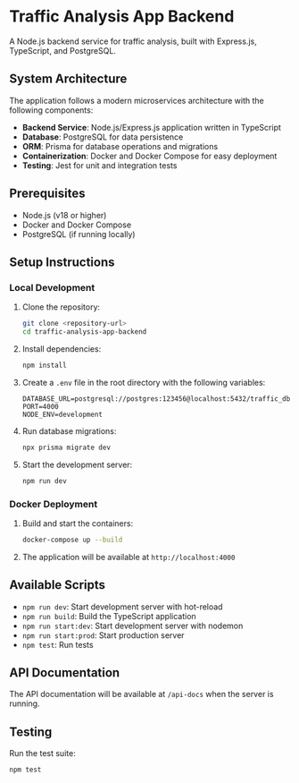 # Traffic Analysis App Backend

A Node.js backend service for traffic analysis, built with Express.js, TypeScript, and PostgreSQL.

## System Architecture

The application follows a modern microservices architecture with the following components:

- **Backend Service**: Node.js/Express.js application written in TypeScript
- **Database**: PostgreSQL for data persistence
- **ORM**: Prisma for database operations and migrations
- **Containerization**: Docker and Docker Compose for easy deployment
- **Testing**: Jest for unit and integration tests

## Prerequisites

- Node.js (v18 or higher)
- Docker and Docker Compose
- PostgreSQL (if running locally)

## Setup Instructions

### Local Development

1. Clone the repository:
   ```bash
   git clone <repository-url>
   cd traffic-analysis-app-backend
   ```

2. Install dependencies:
   ```bash
   npm install
   ```

3. Create a `.env` file in the root directory with the following variables:
   ```
   DATABASE_URL=postgresql://postgres:123456@localhost:5432/traffic_db
   PORT=4000
   NODE_ENV=development
   ```

4. Run database migrations:
   ```bash
   npx prisma migrate dev
   ```

5. Start the development server:
   ```bash
   npm run dev
   ```

### Docker Deployment

1. Build and start the containers:
   ```bash
   docker-compose up --build
   ```

2. The application will be available at `http://localhost:4000`

## Available Scripts

- `npm run dev`: Start development server with hot-reload
- `npm run build`: Build the TypeScript application
- `npm run start:dev`: Start development server with nodemon
- `npm run start:prod`: Start production server
- `npm test`: Run tests

## API Documentation

The API documentation will be available at `/api-docs` when the server is running.

## Testing

Run the test suite:
```bash
npm test
```


